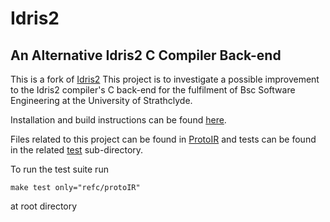 # Idris2
## An Alternative Idris2 C Compiler Back-end

This is a fork of [Idris2](https://github.com/idris-lang/Idris2)
This project is to investigate a possible improvement to the Idris2 compiler's C back-end  for the fulfilment of Bsc Software Engineering at the University of Strathclyde.

Installation and build instructions can be found [here](https://github.com/george-ai-ob/Idris2/blob/main/INSTALL.md).

Files related to this project can be found in [ProtoIR](https://github.com/george-ai-ob/Idris2/tree/main/src/Compiler/RefC/ProtoIR) and tests can be found in the related [test](https://github.com/george-ai-ob/Idris2/tree/main/tests/refc/protoIR) sub-directory.

To run the test suite run
```
make test only="refc/protoIR"
```
at root directory
